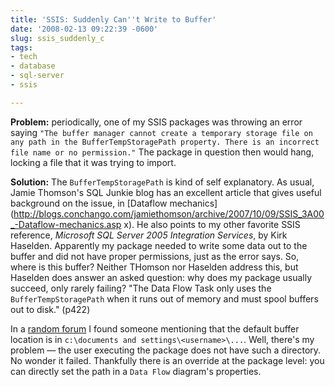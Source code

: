 ```yaml
---
title: 'SSIS: Suddenly Can''t Write to Buffer'
date: '2008-02-13 09:22:39 -0600'
slug: ssis_suddenly_c
tags:
- tech
- database
- sql-server
- ssis

---
```


**Problem:** periodically, one of my SSIS packages was throwing an error saying
`"The buffer manager cannot create a temporary storage file on any path in the
BufferTempStoragePath property. There is an incorrect file name or no
permission."` The package in question then would hang, locking a file that it
was trying to import.

<!-- truncate -->

**Solution:** The `BufferTempStoragePath` is kind of self explanatory. As usual,
Jamie Thomson's SQL Junkie blog has an excellent article that gives useful
background on the issue, in [Dataflow mechanics](http://blogs.conchango.com/jamiethomson/archive/2007/10/09/SSIS_3A00_-Dataflow-mechanics.asp
x). He also points to my other favorite SSIS reference,
_Microsoft SQL Server 2005 Integration Services_, by Kirk Haselden. Apparently
my package needed to write some data out to the buffer and did not have proper
permissions, just as the error says. So, where is this buffer? Neither THomson
nor Haselden address this, but Haselden does answer an asked question: why does
my package usually succeed, only rarely failing? "The Data Flow Task only uses
the `BufferTempStoragePath` when it runs out of memory and must spool buffers
out to disk." (p422)

In a [random
forum](http://forums.microsoft.com/MSDN/ShowPost.aspx?PostID=552382&SiteID=1) I found someone mentioning that the default buffer location is in
`c:\documents and settings\<username>\...`. Well, there's my problem &mdash; the
user executing the package does not have such a directory. No wonder it failed.
Thankfully there is an override at the package level: you can directly set the
path in a `Data Flow` diagram's properties.

